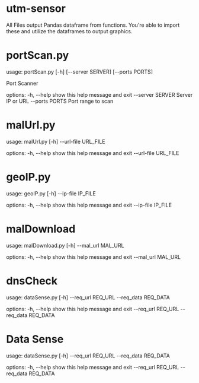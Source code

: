 # utm-sensor

All Files output Pandas dataframe from functions.
You're able to import these and utilize the dataframes to output graphics.

# portScan.py

usage: portScan.py [-h] [--server SERVER] [--ports PORTS]

Port Scanner

options:
  -h, --help       show this help message and exit
  --server SERVER  Server IP or URL
  --ports PORTS    Port range to scan

# malUrl.py

usage: malUrl.py [-h] --url-file URL_FILE

options:
  -h, --help           show this help message and exit
  --url-file URL_FILE

# geoIP.py

usage: geoIP.py [-h] --ip-file IP_FILE

options:
  -h, --help         show this help message and exit
  --ip-file IP_FILE

# malDownload

usage: malDownload.py [-h] --mal_url MAL_URL

options:
  -h, --help         show this help message and exit
  --mal_url MAL_URL

# dnsCheck

usage: dataSense.py [-h] --req_url REQ_URL --req_data REQ_DATA

options:
  -h, --help           show this help message and exit
  --req_url REQ_URL
  --req_data REQ_DATA

# Data Sense
usage: dataSense.py [-h] --req_url REQ_URL --req_data REQ_DATA

options:
  -h, --help           show this help message and exit
  --req_url REQ_URL
  --req_data REQ_DATA